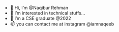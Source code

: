 - 👋 Hi, I’m @Naqibur Rehman
- 👀 I’m interested in technical stuffs...
- 🌱 I’m a CSE graduate @2022
- 📫 you can contact me at instagram @iamnaqeeb

<!---
Naqibur-Rehman/Naqibur-Rehman is a ✨ special ✨ repository because its `README.md` (this file) appears on your GitHub profile.
You can click the Preview link to take a look at your changes.
--->
